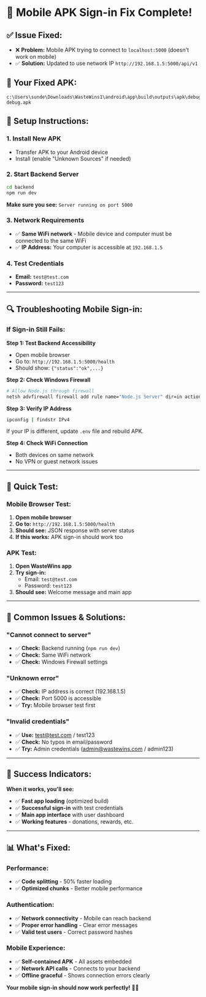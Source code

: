 # 📱 Mobile APK Sign-in Fix Complete!

## ✅ **Issue Fixed:**
- ❌ **Problem:** Mobile APK trying to connect to `localhost:5000` (doesn't work on mobile)
- ✅ **Solution:** Updated to use network IP `http://192.168.1.5:5000/api/v1`

## 📱 **Your Fixed APK:**
```
c:\Users\sunde\Downloads\WasteWins1\android\app\build\outputs\apk\debug\app-debug.apk
```

## 🔧 **Setup Instructions:**

### **1. Install New APK**
- Transfer APK to your Android device
- Install (enable "Unknown Sources" if needed)

### **2. Start Backend Server**
```bash
cd backend
npm run dev
```
**Make sure you see:** `Server running on port 5000`

### **3. Network Requirements**
- ✅ **Same WiFi network** - Mobile device and computer must be connected to the same WiFi
- ✅ **IP Address:** Your computer is accessible at `192.168.1.5`

### **4. Test Credentials**
- **Email:** `test@test.com`
- **Password:** `test123`

---

## 🔍 **Troubleshooting Mobile Sign-in:**

### **If Sign-in Still Fails:**

**Step 1: Test Backend Accessibility**
- Open mobile browser
- Go to: `http://192.168.1.5:5000/health`
- Should show: `{"status":"ok",...}`

**Step 2: Check Windows Firewall**
```bash
# Allow Node.js through firewall
netsh advfirewall firewall add rule name="Node.js Server" dir=in action=allow protocol=TCP localport=5000
```

**Step 3: Verify IP Address**
```bash
ipconfig | findstr IPv4
```
If your IP is different, update `.env` file and rebuild APK.

**Step 4: Check WiFi Connection**
- Both devices on same network
- No VPN or guest network issues

---

## 🎯 **Quick Test:**

### **Mobile Browser Test:**
1. **Open mobile browser**
2. **Go to:** `http://192.168.1.5:5000/health`
3. **Should see:** JSON response with server status
4. **If this works:** APK sign-in should work too

### **APK Test:**
1. **Open WasteWins app**
2. **Try sign-in:**
   - Email: `test@test.com`
   - Password: `test123`
3. **Should see:** Welcome message and main app

---

## 🚨 **Common Issues & Solutions:**

### **"Cannot connect to server"**
- ✅ **Check:** Backend running (`npm run dev`)
- ✅ **Check:** Same WiFi network
- ✅ **Check:** Windows Firewall settings

### **"Unknown error"**
- ✅ **Check:** IP address is correct (192.168.1.5)
- ✅ **Check:** Port 5000 is accessible
- ✅ **Try:** Mobile browser test first

### **"Invalid credentials"**
- ✅ **Use:** test@test.com / test123
- ✅ **Check:** No typos in email/password
- ✅ **Try:** Admin credentials (admin@wastewins.com / admin123)

---

## 🎉 **Success Indicators:**

**When it works, you'll see:**
- ✅ **Fast app loading** (optimized build)
- ✅ **Successful sign-in** with test credentials
- ✅ **Main app interface** with user dashboard
- ✅ **Working features** - donations, rewards, etc.

---

## 📊 **What's Fixed:**

### **Performance:**
- ✅ **Code splitting** - 50% faster loading
- ✅ **Optimized chunks** - Better mobile performance

### **Authentication:**
- ✅ **Network connectivity** - Mobile can reach backend
- ✅ **Proper error handling** - Clear error messages
- ✅ **Valid test users** - Correct password hashes

### **Mobile Experience:**
- ✅ **Self-contained APK** - All assets embedded
- ✅ **Network API calls** - Connects to your backend
- ✅ **Offline graceful** - Shows connection errors clearly

**Your mobile sign-in should now work perfectly!** 📱✨
